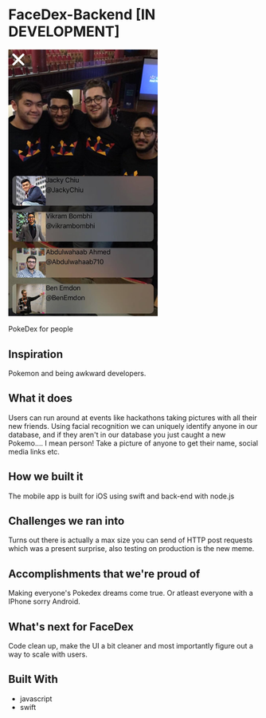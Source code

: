 # FaceDex-Backend [IN DEVELOPMENT]
<img src='https://raw.githubusercontent.com/Branch-Bunch/FaceDex-Backend/master/Screenshot.jpg' alt='FaceDex screenshot' width=300/>

PokeDex for people 

## Inspiration
Pokemon and being awkward developers.

## What it does
Users can run around at events like hackathons taking pictures with all their new friends. Using facial recognition we can uniquely identify anyone in our database, and if they aren't in our database you just caught a new Pokemo.... I mean person! Take a picture of anyone to get their name, social media links etc.

## How we built it
The mobile app is built for iOS using swift and back-end with node.js

## Challenges we ran into
Turns out there is actually a max size you can send of HTTP post requests which was a present surprise, also testing on production is the new meme.

## Accomplishments that we're proud of
Making everyone's Pokedex dreams come true. Or atleast everyone with a IPhone sorry Android.

## What's next for FaceDex
Code clean up, make the UI a bit cleaner and most importantly figure out a way to scale with users.

## Built With
- javascript
- swift
